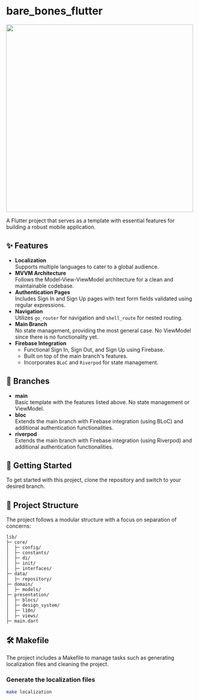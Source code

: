 # bare_bones_flutter

<img src="https://github.com/user-attachments/assets/1b251200-f632-446d-a552-64fbf193daad" width="500">

A Flutter project that serves as a template with essential features for building a robust mobile application.


## ✨ Features

- **Localization**  
  Supports multiple languages to cater to a global audience.
- **MVVM Architecture**  
  Follows the Model-View-ViewModel architecture for a clean and maintainable codebase.
- **Authentication Pages**  
  Includes Sign In and Sign Up pages with text form fields validated using regular expressions.
- **Navigation**  
  Utilizes `go_router` for navigation and `shell_route` for nested routing.
- **Main Branch**  
  No state management, providing the most general case. No ViewModel since there is no functionality yet.
- **Firebase Integration**  
  - Functional Sign In, Sign Out, and Sign Up using Firebase.
  - Built on top of the main branch's features.
  - Incorporates `BLoC` and `Riverpod` for state management.

## 🌿 Branches

- **main**  
  Basic template with the features listed above. No state management or ViewModel.
- **bloc**  
  Extends the main branch with Firebase integration (using BLoC) and additional authentication functionalities.
- **riverpod**  
  Extends the main branch with Firebase integration (using Riverpod) and additional authentication functionalities.

## 🚀 Getting Started

To get started with this project, clone the repository and switch to your desired branch.

## 📁 Project Structure

The project follows a modular structure with a focus on separation of concerns:

    lib/
    ├─ core/
    │  ├─ config/
    │  ├─ constants/
    │  ├─ di/
    │  ├─ init/
    │  ├─ interfaces/
    ├─ data/
    │  ├─ repository/
    ├─ domain/
    │  ├─ models/
    ├─ presentation/
    │  ├─ blocs/
    │  ├─ design_system/
    │  ├─ l10n/
    │  ├─ views/
    ├─ main.dart


## 🛠 Makefile

The project includes a Makefile to manage tasks such as generating localization files and cleaning the project.

### Generate the localization files

```sh
make localization
```

